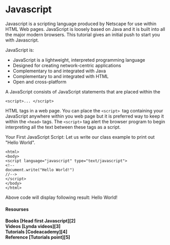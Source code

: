 Javascript
=======
Javascript is a scripting language produced by Netscape for use within HTML Web 
pages. 
JavaScript is loosely based on Java and it is built into all the major modern browsers. 
This tutorial gives an initial push to start you with Javascript.

JavaScript is: 

* JavaScript is a lightweight, interpreted programming language 
* Designed for creating network-centric applications 
* Complementary to and integrated with Java 
* Complementary to and integrated with HTML 
* Open and cross-platform 

A JavaScript consists of JavaScript statements that are placed within the 

    <script>... </script> 

HTML tags in a web page. 
You can place the `<script> `tag containing your JavaScript anywhere within you web page but it 
is preferred way to keep it within the `<head>` tags. 
The `<script>` tag alert the browser program to begin interpreting all the text between these 
tags as a script. 

Your First JavaScript Script: 
Let us write our class example to print out "Hello World".

    <html> 
    <body> 
    <script language="javascript" type="text/javascript"> 
    <!-- 
    document.write("Hello World!") 
    //--> 
    </script> 
    </body> 
    </html> 
Above code will display following result: 
Hello World! 


<h4>Resourses<h4>
Books
[Head first Javascript][2]<br>
Videos
[Lynda videos][3]<br>
Tutorials
[Codeacademy][4]<br>
Reference
[Tutorials point][5]<br>
  


  [1]: http://www.tutorialspoint.com/javascript/javascript_tutorial.pdf
  [2]: http://www.it-ebooks.info/book/103/
  [3]: http://www.lynda.com/JavaScript-training-tutorials/244-5.html?sort=7
  [4]: http://www.codecademy.com/en/tracks/javascript
  [5]: http://www.tutorialspoint.com/javascript/javascript_tutorial.pdf

